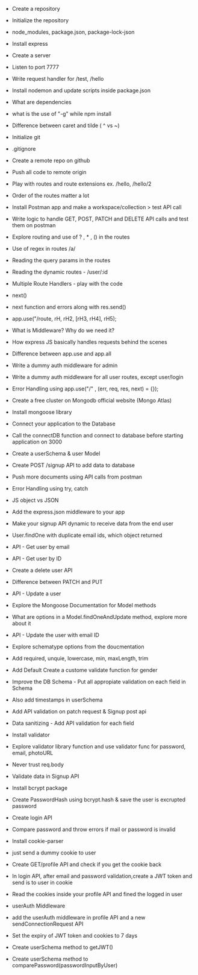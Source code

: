 - Create a repository
- Initialize the repository
- node_modules, package.json, package-lock-json
- Install express
- Create a server
- Listen to port 7777
- Write request handler for /test, /hello
- Install nodemon and update scripts inside package.json
- What are dependencies
- what is the use of "-g" while npm install
- Difference between caret and tilde ( ^ vs ~)

- Initialize git
- .gitignore
- Create a remote repo on github
- Push all code to remote origin
- Play with routes and route extensions ex. /hello, /hello/2
- Order of the routes matter a lot
- Install Postman app and make a workspace/collection > test API call
- Write logic to handle GET, POST, PATCH and DELETE API calls and test them on postman
- Explore routing and use of ? , * , () in the routes
- Use of regex in routes /a/
- Reading the query params in the routes
- Reading the dynamic routes - /user/:id

- Multiple Route Handlers - play with the code
- next()
- next function and errors along with res.send()
- app.use("/route, rH, rH2, [rH3, rH4], rH5);

- What is Middleware? Why do we need it?
- How express JS basically handles requests behind the scenes
- Difference between app.use and app.all
- Write a dummy auth middleware for admin
- Write a dummy auth middleware for all user routes, except user/login 

- Error Handling using app.use("/" , (err, req, res, next) = {});

- Create a free cluster on Mongodb  official website (Mongo Atlas)
- Install mongoose library
- Connect your application to the Database 
- Call the connectDB function and connect to database before starting application on 3000
- Create a userSchema & user Model

- Create POST /signup API to add data to database
- Push more documents using API calls from postman
- Error Handling using try, catch

- JS object vs JSON
- Add the express.json middleware to your app
- Make your signup API dynamic to receive data from the end user
- User.findOne with duplicate email ids, which object returned
- API - Get user by email
- API - Get user by ID
- Create a delete user API
- Difference between PATCH and PUT
- API - Update a user
- Explore the Mongoose Documentation for Model methods
- What are options in a Model.findOneAndUpdate method, explore more about it
- API - Update the user with email ID

- Explore schematype options from the doucmentation
- Add required, unquie, lowercase, min, maxLength, trim
- Add Default
Create a custome validate function for gender
- Improve the DB Schema - Put all appropiate validation on each field in Schema
- Also add timestamps in userSchema

 - Add API validation on patch request & Signup post api
 - Data sanitizing - Add API validation for each field

 - Install validator
 - Explore validator library function and use validator func for password, email, photoURL
 - Never trust req.body
 - Validate data in Signup API
 - Install bcrypt package
 - Create PasswordHash using bcrypt.hash & save the user is excrupted password 
 - Create login API
 - Compare password and throw errors if mail or password is invalid

 - Install cookie-parser
 - just send a dummy cookie to user
 - Create GET/profile API and check if you get the cookie back
 - In login API, after email and password validation,create a JWT token and send is to user in cookie
 - Read the cookies inside your profile API and fined the logged in user
 - userAuth Middleware
 - add the userAuth middleware in profile API and a new sendConnectionRequest API
 - Set the expiry of JWT token and cookies to 7 days
 - Create userSchema method to getJWT()
 - Create userSchema method to comparePassword(passwordInputByUser)